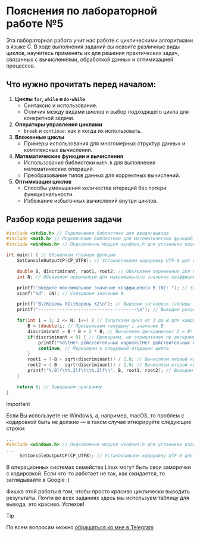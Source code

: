 # Пояснения по лабораторной работе №5

Эта лабораторная работа учит нас работе с циклическими алгоритмами в языке C. В ходе выполнения заданий вы освоите различные виды циклов, научитесь применять их для решения практических задач, связанных с вычислениями, обработкой данных и оптимизацией процессов.

## Что нужно прочитать перед началом:
1. **Циклы `for`, `while` и `do-while`**
    - Синтаксис и использование.
    - Отличия между видами циклов и выбор подходящего цикла для конкретной задачи.
2. **Операторы управления циклами**
    - `break` и `continue`: как и когда их использовать.
3. **Вложенные циклы**
    - Примеры использования для многомерных структур данных и комплексных вычислений.
4. **Математические функции и вычисления**
    - Использование библиотеки `math.h` для выполнения математических операций.
    - Преобразование типов данных для корректных вычислений.
5. **Оптимизация циклов**
    - Способы уменьшения количества итераций без потери функциональности.
    - Избежание избыточных вычислений внутри циклов.

## Разбор кода решения задачи

```c
#include <stdio.h> // Подключение библиотеки для ввода/вывода
#include <math.h> // Подключение библиотеки для математических функций
#include <windows.h> // Подключение модуля windows.h для установки кодировки вывода

int main() { // Объявляем главную функцию
    SetConsoleOutputCP(CP_UTF8); // Устанавливаем кодировку UTF-8 для корректного отображения русских символов

    double B, discriminant, root1, root2; // Объявляем переменные для коэффициента B, дискриминанта и корней уравнения
    int N; // Объявляем переменную для максимального значения коэффициента B

    printf("Введите максимальное значение коэффициента B (N): "); // Запрашиваем ввод максимального значения B
    scanf("%d", &N); // Считываем значение N

    printf("B\tКорень X1\tКорень X2\n"); // Выводим заголовок таблицы
    printf("-------------------------------------\n"); // Выводим разделительную линию

    for(int i = 1; i <= N; i++) { // Запускаем цикл от 1 до N для каждого значения B
        B = (double)i; // Присваиваем текущему i значение B
        discriminant = B * B + 2 * B; // Вычисляем дискриминант D = B² + 2B
        if(discriminant < 0) { // Проверяем, не отрицателен ли дискриминант
            printf("%d\tНет действительных корней\tНет действительных корней\n", i); // Выводим, что корней нет
            continue; // Переходим к следующей итерации цикла
        }
        root1 = (-B + sqrt(discriminant)) / 2.0; // Вычисляем первый корень уравнения
        root2 = (-B - sqrt(discriminant)) / 2.0; // Вычисляем второй корень уравнения
        printf("%.0lf\t%.2lf\t\t%.2lf\n", B, root1, root2); // Выводим значения B и корней X1 и X2
    }

    return 0; // Завершаем программу
}
```

> [!IMPORTANT]
> Если Вы используете не Windows, а, например, macOS, то проблем с кодировкой быть не должно — в таком случае игнорируйте следующие строки:
> ```c
> ...
> #include <windows.h> // Подключение модуля windows.h для установки кодировки вывода
> ...
>      SetConsoleOutputCP(CP_UTF8); // Устанавливаем кодировку UTF-8 для вывода в консоли русских символов: иначе будут иероглифы
> ```
>
> В операционных системах семейства Linux могут быть свои заморочки с кодировкой. Если что-то работает не так, как ожидается, то заглядывайте в Google :)

Фишка этой работы в том, чтобы просто красиво циклически выводить результаты. Почти во всех заданиях здесь мы используем таблицу для вывода, это красиво. Успехов!

> [!TIP]
> По всем вопросам можно [обращаться ко мне в Telegram](https://t.me/plunkzy)